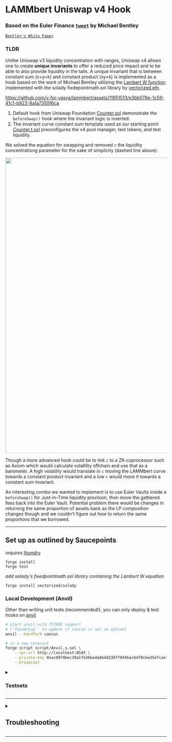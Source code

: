 # LAMMbert Uniswap v4 Hook
### Based on the Euler Finance [`tweet`](https://twitter.com/euler_mab/status/1724403149593583745) by Michael Bentley

[`Bentley's White Paper`](https://github.com/euler-mab/LAMMbert/blob/main/LAMMbert.pdf)

### TLDR ###
Unlike Uniswap v3 liquidity concentration with ranges, Uniswap v4 allows one to create **unique invariants** to offer a reduced price impact and to be able to also provide liquidity in the tails.
A unique invariant that is between constant sum (x+y=k) and constant product (xy=k) is implemented as a hook based on the work of Michael Bentley utilizing the [Lambert W function](https://en.wikipedia.org/wiki/Lambert_W_function) implemented with the solady fixdepointmath.sol library by [vectorized.eth](https://github.com/Vectorized).



https://github.com/v-for-vasya/lammbert/assets/11951513/e3bb078e-1c59-41c1-b923-8afa7350f6ca

1. Default hook from Uniswap Foundation [Counter.sol](src/Counter.sol) demonstrate the `beforeSwap()` hook where the invariant logic is inserted.
2. The invariant curve constant sum template used as our starting point [Counter.t.sol](test/Counter.t.sol) preconfigures the v4 pool manager, test tokens, and test liquidity.

We solved the equation for swapping and removed `c` the liquidity concentrationg parameter for the sake of simplicity (dashed line above):

<img width="919"  src="https://github.com/v-for-vasya/lammbert/assets/11951513/6d2b5f7c-55cf-48a2-b77f-a1e17652770b">

Though a more advanced hook could be to link `c` to a ZK-coprocessor such as Axiom which would calculate volatility offchain and use that as a barometer. A high volatility would translate in `c` moving the LAMMbert curve towards a constant product invariant and a low `c` would move it towards a constant sum invariant.

An interesting combo we wanted to implement is to use Euler Vaults inside a `beforeSwap()` for Just-in-Time liquidity provision, then move the gathered fees back into the Euler Vault. 
Potential problem there would be changes in returning the same proportion of assets back as the LP composition changes though and we couldn't figure out how to return the same proportions that we borrowed.


---

## Set up as outlined by Saucepoints

*requires [foundry](https://book.getfoundry.sh)*

```
forge install
forge test
```

*add solady's fixedpointmath.sol library containing the Lambert W equation*
```
forge install vectorized/solady
```

### Local Development (Anvil)

Other than writing unit tests (recommended!), you can only deploy & test hooks on [anvil](https://book.getfoundry.sh/anvil/)

```bash
# start anvil with TSTORE support
# (`foundryup`` to update if cancun is not an option)
anvil --hardfork cancun

# in a new terminal
forge script script/Anvil.s.sol \
    --rpc-url http://localhost:8545 \
    --private-key 0xac0974bec39a17e36ba4a6b4d238ff944bacb478cbed5efcae784d7bf4f2ff80 \
    --broadcast
```

<details>
<summary><h3>Testnets</h3></summary>

We ran out of time to test the invariant, only compiled it, but the Goerli deployment is out of sync with the latest v4. **It is recommend to use local testing instead**


```bash
POOL_MANAGER = 0x0
POOL_MODIFY_POSITION_TEST = 0x0
SWAP_ROUTER = 0x0
```

Update the following command with your own private key:

```
forge script script/00_Counter.s.sol \
--rpc-url https://rpc.ankr.com/eth_goerli \
--private-key [your_private_key_on_goerli_here] \
--broadcast
```

### *Deploying your own Tokens For Testing according to Saucepoints*

Because V4 is still in testing mode, most networks don't have liquidity pools live on V4 testnets. We recommend launching your own test tokens and expirementing with them that. We've included in the templace a Mock UNI and Mock USDC contract for easier testing. You can deploy the contracts and when you do you'll have 1 million mock tokens to test with for each contract. See deployment commands below

```
forge create script/mocks/mUNI.sol:MockUNI \
--rpc-url [your_rpc_url_here] \
--private-key [your_private_key_on_goerli_here]
```

```
forge create script/mocks/mUSDC.sol:MockUSDC \
--rpc-url [your_rpc_url_here] \
--private-key [your_private_key_on_goerli_here]
```

</details>

---

<details>
<summary><h2>Troubleshooting</h2></summary>

### *Permission Denied*

When installing dependencies with `forge install`, Github may throw a `Permission Denied` error

Typically caused by missing Github SSH keys, and can be resolved by following the steps [here](https://docs.github.com/en/github/authenticating-to-github/connecting-to-github-with-ssh) 

Or [adding the keys to your ssh-agent](https://docs.github.com/en/authentication/connecting-to-github-with-ssh/generating-a-new-ssh-key-and-adding-it-to-the-ssh-agent#adding-your-ssh-key-to-the-ssh-agent), if you have already uploaded SSH keys

### Hook deployment failures

Hook deployment failures are caused by incorrect flags or incorrect salt mining

1. Verify the flags are in agreement:
    * `getHookCalls()` returns the correct flags
    * `flags` provided to `HookMiner.find(...)`
2. Verify salt mining is correct:
    * In **forge test**: the *deploye*r for: `new Hook{salt: salt}(...)` and `HookMiner.find(deployer, ...)` are the same. This will be `address(this)`. If using `vm.prank`, the deployer will be the pranking address
    * In **forge script**: the deployer must be the CREATE2 Proxy: `0x4e59b44847b379578588920cA78FbF26c0B4956C`
        * If anvil does not have the CREATE2 deployer, your foundry may be out of date. You can update it with `foundryup`

</details>

---


